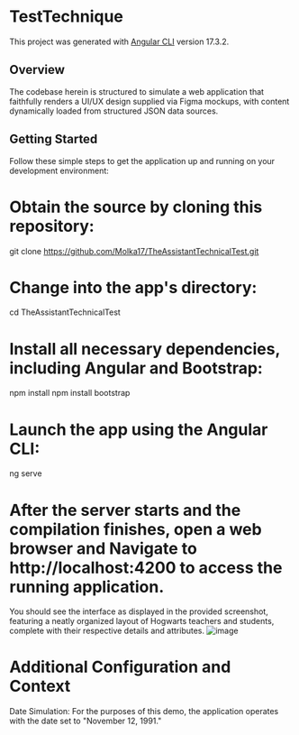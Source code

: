 # TestTechnique

This project was generated with [Angular CLI](https://github.com/angular/angular-cli) version 17.3.2.
## Overview
The codebase herein is structured to simulate a web application that faithfully renders a UI/UX design supplied via Figma mockups, with content dynamically loaded from structured JSON data sources.

## Getting Started
Follow these simple steps to get the application up and running on your development environment:

# Obtain the source by cloning this repository:
git clone https://github.com/Molka17/TheAssistantTechnicalTest.git
# Change into the app's directory:
cd TheAssistantTechnicalTest
# Install all necessary dependencies, including Angular and Bootstrap:
npm install
npm install bootstrap
# Launch the app using the Angular CLI:
ng serve
# After the server starts and the compilation finishes, open a web browser and  Navigate to http://localhost:4200 to access the running application.
You should see the interface as displayed in the provided screenshot, featuring a neatly organized layout of Hogwarts teachers and students, complete with their respective details and attributes.
![image](https://github.com/Molka17/TheAssistantTechnicalTest/assets/93080390/9844eebb-ef72-470c-bd72-9604d5ba5087)

# Additional Configuration and Context
Date Simulation: For the purposes of this demo, the application operates with the date set to "November 12, 1991."
